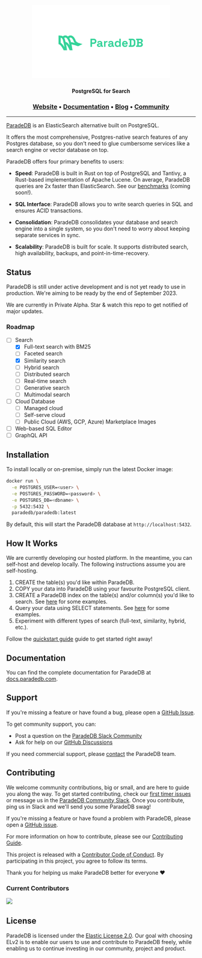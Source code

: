 <h1 align="center">
  <img src="docs/logo/primary.svg" alt="ParadeDB" width="368px"></a>
<br>
</h1>

<p align="center">
    <b>PostgreSQL for Search</b> <br />
</p>

<h3 align="center">
  <a href="https://paradedb.com">Website</a> &bull;
  <a href="https://docs.paradedb.com">Documentation</a> &bull;
  <a href="https://paradedb.com/blog">Blog</a> &bull;
  <a href="https://join.slack.com/t/paradedbcommunity/shared_invite/zt-217mordsh-ielS6BiZf7VW3rqKBFgAlQ">Community</a>
</h3>

---

[ParadeDB](https://paradedb.com) is an ElasticSearch alternative built on PostgreSQL.

It offers the most comprehensive, Postgres-native search features of any Postgres database, so you don't need to
glue cumbersome services like a search engine or vector database on top.

ParadeDB offers four primary benefits to users:

- **Speed**: ParadeDB is built in Rust on top of PostgreSQL and Tantivy, a
  Rust-based implementation of Apache Lucene. On average, ParadeDB queries are
  2x faster than ElasticSearch. See our [benchmarks](https://github.com/paradedb/paradedb/tree/dev/benchmarks/README.md)
  (coming soon!).

- **SQL Interface**: ParadeDB allows you to write search queries in SQL and ensures
  ACID transactions.

- **Consolidation**: ParadeDB consolidates your database and search engine
  into a single system, so you don't need to worry about keeping separate services in sync.

- **Scalability**: ParadeDB is built for scale. It supports distributed search,
  high availability, backups, and point-in-time-recovery.

## Status

ParadeDB is still under active development and is not yet ready to use
in production. We're aiming to be ready by the end of September 2023.

We are currently in Private Alpha. Star & watch this repo to get notified of
major updates.

### Roadmap

- [ ] Search
  - [x] Full-text search with BM25
  - [ ] Faceted search
  - [x] Similarity search
  - [ ] Hybrid search
  - [ ] Distributed search
  - [ ] Real-time search
  - [ ] Generative search
  - [ ] Multimodal search
- [ ] Cloud Database
  - [ ] Managed cloud
  - [ ] Self-serve cloud
  - [ ] Public Cloud (AWS, GCP, Azure) Marketplace Images
- [ ] Web-based SQL Editor
- [ ] GraphQL API

## Installation

To install locally or on-premise, simply run the latest Docker image:

```bash
docker run \
  -e POSTGRES_USER=<user> \
  -e POSTGRES_PASSWORD=<password> \
  -e POSTGRES_DB=<dbname> \
  -p 5432:5432 \
  paradedb/paradedb:latest
```

By default, this will start the ParadeDB database at `http://localhost:5432`.

## How It Works

We are currently developing our hosted platform. In the meantime, you can
self-host and develop locally. The following instructions assume you are self-hosting.

1. CREATE the table(s) you'd like within ParadeDB.
2. COPY your data into ParadeDB using your favourite PostgreSQL client.
3. CREATE a ParadeDB index on the table(s) and/or column(s) you'd like to search.
   See [here](pg_bm25/README.md#indexing-a-table) for some examples.
4. Query your data using SELECT statements.
   See [here](pg_bm25/README.md#performing-searches) for some examples.
5. Experiment with different types of search (full-text, similarity, hybrid, etc.).

Follow the [quickstart guide](https://docs.paradedb.com/quickstart) guide to get started right away!

## Documentation

You can find the complete documentation for ParadeDB at [docs.paradedb.com](https://docs.paradedb.com).

## Support

If you're missing a feature or have found a bug, please open a
[GitHub Issue](https://github.com/paradedb/paradedb/issues/new/choose).

To get community support, you can:

- Post a question on the [ParadeDB Slack Community](https://join.slack.com/t/paradedbcommunity/shared_invite/zt-217mordsh-ielS6BiZf7VW3rqKBFgAlQ)
- Ask for help on our [GitHub Discussions](https://github.com/paradedb/paradedb/discussions)

If you need commercial support, please [contact](mailto:sales@paradedb.com) the
ParadeDB team.

## Contributing

We welcome community contributions, big or small, and are here to guide you along
the way. To get started contributing, check our [first timer issues](https://github.com/paradedb/paradedb/labels/good%20first%20issue)
or message us in the [ParadeDB Community Slack](https://join.slack.com/t/paradedbcommunity/shared_invite/zt-217mordsh-ielS6BiZf7VW3rqKBFgAlQ).
Once you contribute, ping us in Slack and we'll send you some ParadeDB swag!

If you're missing a feature or have found a problem with ParadeDB, please open a
[GitHub issue](https://github.com/paradedb/paradedb/issues/new/choose).

For more information on how to contribute, please see our
[Contributing Guide](CONTRIBUTING.md).

This project is released with a [Contributor Code of Conduct](https://github.com/paradedb/paradedb/blob/stable/CODE_OF_CONDUCT.md).
By participating in this project, you agree to follow its terms.

Thank you for helping us make ParadeDB better for everyone :heart:

### Current Contributors

<a href="https://github.com/paradedb/paradedb/graphs/contributors">
  <img src="https://contrib.rocks/image?repo=paradedb/paradedb" />
</a>

## License

ParadeDB is licensed under the [Elastic License 2.0](LICENSE). Our goal with
choosing ELv2 is to enable our users to use and contribute to ParadeDB freely,
while enabling us to continue investing in our community, project and product.
